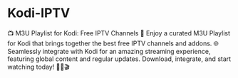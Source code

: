 # Kodi-IPTV
📺 M3U Playlist for Kodi: Free IPTV Channels 🎉  Enjoy a curated M3U Playlist for Kodi that brings together the best free IPTV channels and addons. 🌐 Seamlessly integrate with Kodi for an amazing streaming experience, featuring global content and regular updates. Download, integrate, and start watching today! 📡🔌🎬 
